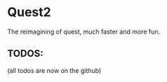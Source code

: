 # Quest2
The reimagining of quest, much faster and more fun.

## TODOS:
(all todos are now on the github)
